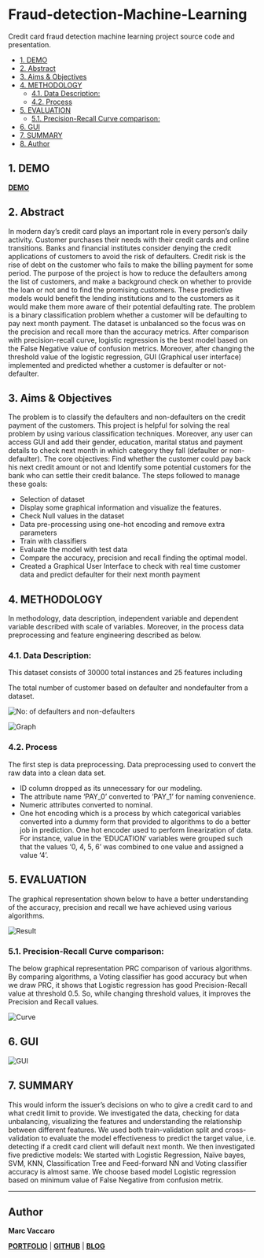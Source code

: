 # Fraud-detection-Machine-Learning

Credit card fraud detection machine learning project source code and presentation.

<!-- TOC -->

- [1. DEMO](#1-demo)
- [2. Abstract](#2-abstract)
- [3. Aims & Objectives](#3-aims--objectives)
- [4. METHODOLOGY](#4-methodology)
  - [4.1. Data Description:](#41-data-description)
  - [4.2. Process](#42-process)
- [5. EVALUATION](#5-evaluation)
  - [5.1. Precision-Recall Curve comparison:](#51-precision-recall-curve-comparison)
- [6. GUI](#6-gui)
- [7. SUMMARY](#7-summary)
- [8. Author](#8-author)

<!-- /TOC -->

<a id="markdown-1-demo" name="1-demo"></a>

## 1. DEMO

[**DEMO**](./Project%20DEMO%20Video.mp4')

<a id="markdown-2-abstract" name="2-abstract"></a>

## 2. Abstract

In modern day’s credit card plays an important role in every person’s daily activity. Customer purchases their needs with their credit cards and online transitions. Banks and financial institutes consider denying the credit applications of customers to avoid the risk of defaulters. Credit risk is the rise of debt on the customer who fails to make the billing payment for some period. The purpose of the project is how to reduce the defaulters among the list of customers, and make a background check on whether to provide the loan or not and to find the promising customers. These predictive models would benefit the lending institutions and to the customers as it would make them more aware of their potential defaulting rate. The problem is a binary classification problem whether a customer will be defaulting to pay next month payment. The dataset is unbalanced so the focus was on the precision and recall more than the accuracy metrics. After comparison with precision-recall curve, logistic regression is the best model based on the False Negative value of confusion metrics. Moreover, after changing the threshold value of the logistic regression, GUI (Graphical user interface) implemented and predicted whether a customer is defaulter or not-defaulter.

<a id="markdown-3-aims--objectives" name="3-aims--objectives"></a>

## 3. Aims & Objectives

The problem is to classify the defaulters and non-defaulters on the credit payment of the customers. This project is helpful for solving the real problem by using various classification techniques. Moreover, any user can access GUI and add their gender, education, marital status and payment details to check next month in which category they fall (defaulter or non-defaulter).
The core objectives: Find whether the customer could pay back his next credit amount or not and Identify some potential customers for the bank who can settle their credit balance.
The steps followed to manage these goals:

- Selection of dataset
- Display some graphical information and visualize the features.
- Check Null values in the dataset
- Data pre-processing using one-hot encoding and remove extra parameters
- Train with classifiers
- Evaluate the model with test data
- Compare the accuracy, precision and recall finding the optimal model.
- Created a Graphical User Interface to check with real time customer data and predict defaulter for their next month payment

<a id="markdown-4-methodology" name="4-methodology"></a>

## 4. METHODOLOGY

In methodology, data description, independent variable and dependent variable described with scale of variables. Moreover, in the process data preprocessing and feature engineering described as below.

<a id="markdown-41-data-description" name="41-data-description"></a>

### 4.1. Data Description:

This dataset consists of 30000 total instances and 25 features
including

The total number of customer based on defaulter and nondefaulter
from a dataset.

![No: of defaulters and non-defaulters](graph/1.1.png)

![Graph](graph/6.png)

<a id="markdown-42-process" name="42-process"></a>

### 4.2. Process

The first step is data preprocessing. Data preprocessing used to
convert the raw data into a clean data set.

- ID column dropped as its unnecessary for our modeling.
- The attribute name ‘PAY_0’ converted to ‘PAY_1’ for naming convenience.
- Numeric attributes converted to nominal.
- One hot encoding which is a process by which categorical variables converted into a dummy form that provided to algorithms to do a better job in prediction. One hot encoder used to perform linearization of data. For instance, value in the ‘EDUCATION’ variables were grouped such that the values ‘0, 4, 5, 6’ was combined to one value and assigned a value ‘4’.

<a id="markdown-5-evaluation" name="5-evaluation"></a>

## 5. EVALUATION

The graphical representation shown below to have a better
understanding of the accuracy, precision and recall we have
achieved using various algorithms.

![Result](graph/h1.png)

<a id="markdown-51-precision-recall-curve-comparison" name="51-precision-recall-curve-comparison"></a>

### 5.1. Precision-Recall Curve comparison:

The below graphical representation PRC comparison of various
algorithms. By comparing algorithms, a Voting classifier has
good accuracy but when we draw PRC, it shows that Logistic
regression has good Precision-Recall value at threshold 0.5. So,
while changing threshold values, it improves the Precision and
Recall values.

![Curve](graph/h3.png)

<a id="markdown-6-gui" name="6-gui"></a>

## 6. GUI

![GUI](./graph/image.png)

<a id="markdown-7-summary" name="7-summary"></a>

## 7. SUMMARY

This would inform the issuer’s decisions on who to give a credit card to and what credit limit to provide. We investigated the data,
checking for data unbalancing, visualizing the features and understanding the relationship between different features. We used both train-validation split and cross-validation to evaluate the model effectiveness to predict the target value, i.e. detecting if a credit card client will default next month. We then investigated five predictive models: We started with Logistic Regression, Naïve bayes, SVM, KNN, Classification Tree and Feed-forward NN and Voting classifier accuracy is almost same. We choose based model Logistic regression based on minimum value of False Negative from confusion metrix.

<a id="markdown-8-author" name="8-author"></a>

<hr/>

## Author

**Marc Vaccaro**

[**PORTFOLIO**](https://personal-website-marc316.vercel.app/) | [**GITHUB**](https://github.com/marc316) | [**BLOG**](https://personal-website-marc316.vercel.app/blog)
